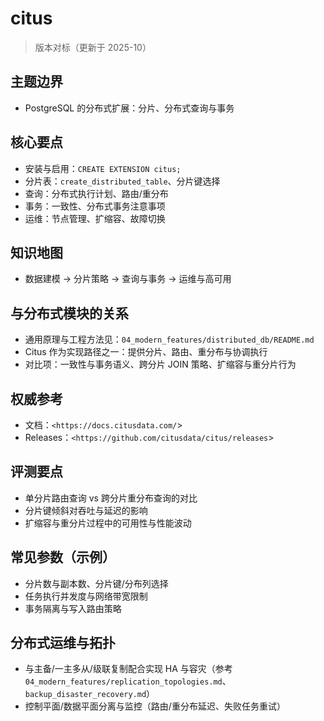 ﻿# citus

> 版本对标（更新于 2025-10）

## 主题边界

- PostgreSQL 的分布式扩展：分片、分布式查询与事务

## 核心要点

- 安装与启用：`CREATE EXTENSION citus;`
- 分片表：`create_distributed_table`、分片键选择
- 查询：分布式执行计划、路由/重分布
- 事务：一致性、分布式事务注意事项
- 运维：节点管理、扩缩容、故障切换

## 知识地图

- 数据建模 → 分片策略 → 查询与事务 → 运维与高可用

## 与分布式模块的关系

- 通用原理与工程方法见：`04_modern_features/distributed_db/README.md`
- Citus 作为实现路径之一：提供分片、路由、重分布与协调执行
- 对比项：一致性与事务语义、跨分片 JOIN 策略、扩缩容与重分片行为

## 权威参考

- 文档：`<https://docs.citusdata.com/`>
- Releases：`<https://github.com/citusdata/citus/releases`>

## 评测要点

- 单分片路由查询 vs 跨分片重分布查询的对比
- 分片键倾斜对吞吐与延迟的影响
- 扩缩容与重分片过程中的可用性与性能波动

## 常见参数（示例）

- 分片数与副本数、分片键/分布列选择
- 任务执行并发度与网络带宽限制
- 事务隔离与写入路由策略

## 分布式运维与拓扑

- 与主备/一主多从/级联复制配合实现 HA 与容灾（参考
  `04_modern_features/replication_topologies.md`、`backup_disaster_recovery.md`）
- 控制平面/数据平面分离与监控（路由/重分布延迟、失败任务重试）
